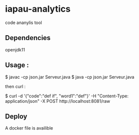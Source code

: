 # iapau-analytics

code ananylis tool

## Dependencies

openjdk11

## Usage :

  $ javac -cp json.jar Serveur.java
  $ java -cp json.jar Serveur.java

then curl : 

  $ curl -d '{"code":"def if", "word1":"def"}' -H "Content-Type: application/json" -X POST http://localhost:8081/raw


## Deploy 

A docker file is availible



